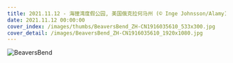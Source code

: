 ```yaml
---
title: 2021.11.12 - 海狸湾度假公园, 美国俄克拉何马州 (© Inge Johnsson/Alamy)
date: 2021.11.12 00:00:00
cover_index: /images/thumbs/BeaversBend_ZH-CN1916035610_533x300.jpg
cover_detail: /images/BeaversBend_ZH-CN1916035610_1920x1080.jpg
---
```


![BeaversBend](/images/BeaversBend_ZH-CN1916035610_1920x1080.jpg)
